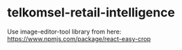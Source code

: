 # telkomsel-retail-intelligence

Use image-editor-tool library from here:
https://www.npmjs.com/package/react-easy-crop
